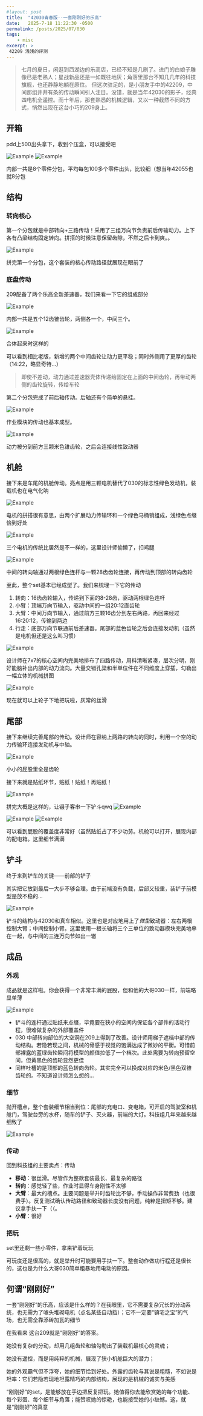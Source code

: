 ```yaml
---
#layout: post
title:  "42030青春版--一套刚刚好的乐高"
date:   2025-7-18 11:22:30 -0500
permalink: /posts/2025/07/030
tags:
    - misc
excerpt: >
 42209 浅浅的评测
---
```


<!--more-->

> 七月的夏日，闲逛到西湖边的乐高店，已经不知是几刷了。进门的白娘子雕像已是老熟人；星战新品还是一如既往地灰；角落里那台不知几几年的科技旗舰，也还静静地躺在原位。
> 但这次驻足的，是小朋友手中的42209，中间那组井井有条的传动瞬间引人注目。没错，就是当年42030的影子，经典四电机全遥控。而十年后，那套熟悉的机械逻辑，又以一种截然不同的方式，悄然出现在这台小巧的209身上。

## 开箱
pdd上500出头拿下，收到个压盒，可以接受吧

<img src="/images/posts/aqau/box.JPG" style="max-width: 400px;" alt="Example" />

<img src="/images/posts/aqau/bags.JPG" style="max-width: 400px;" alt="Example" />

内部一共是8个零件分包，平均每包100多个零件出头，比较细（想当年42055也就8分包



## 结构
### 转向核心
第一个分包就是中部转向+三路传动！采用了三组万向节负责前后传输动力。上下各有凸梁结构固定转向。拼搭的时候注意保留齿隙，不然之后卡到爽。。

<img src="/images/posts/aqau/axles.JPG" style="max-width: 200px;" alt="Example" />

拼完第一个分包，这个套装的核心传动路径就展现在眼前了


### 底盘传动
209配备了两个乐高全新差速器，我们来看一下它的组成部分

<img src="/images/posts/aqau/diff.JPG" style="max-width: 100px;" alt="Example" />


内部一共是五个12齿锥齿轮，两侧各一个，中间三个。

<img src="/images/posts/aqau/diff2.JPG" style="max-width: 100px;" alt="Example" />

合体起来时这样的


可以看到相比老版，新增的两个中间齿轮让动力更平稳；同时外侧用了更厚的齿轮（14:22，略显奇特...）
> 即使不差动，动力通过差速器壳体传递给固定在上面的中间齿轮，再带动两侧的齿轮旋转，传给车轮

第二个分包完成了前后轴传动。后轴还有个简单的悬挂。

<img src="/images/posts/aqau/2.JPG" style="max-width: 400px;" alt="Example" />


作业模块的传动也基本成型。

<img src="/images/posts/aqau/front_int.JPG" style="max-width: 300px;" alt="Example" />

动力被分到前方三颗米色锥齿轮，之后会连接线性致动器

## 机舱
接下来是车尾的机舱传动。亮点是用三颗电机替代了030的标志性绿色发动机，装载机也在电气化呐

<img src="/images/posts/aqau/engine.JPG" style="max-width: 300px;" alt="Example" />

电机的拼搭很有意思，由两个扩展动力传输环和一个绿色马桶销组成，浅绿色点缀恰到好处


<img src="/images/posts/aqau/engines.JPG" style="max-width: 200px;" alt="Example" />

三个电机的传统比居然是不一样的，这里设计师偷懒了，扣鸡腿

<img src="/images/posts/aqau/steer.JPG" style="max-width: 300px;" alt="Example" />

中间的转向轴通过两根绿色连杆与一颗28齿齿轮连接，再传动到顶部的转向齿轮

至此，整个set基本已经成型了。我们来梳理一下它的传动
1. 转向：16齿齿轮输入，传递到下面的8-28齿，驱动两根绿色连杆
2. 小臂：顶端万向节输入，驱动中间的一组20:12直齿轮
3. 大臂：中间万向节输入，通过前方三颗16齿分到左右两路，再回来经过16:20:12，传输到两边
4. 行走：底部万向节联通前后差速器。尾部的蓝色齿轮之后会连接发动机（虽然是电机但还是这么叫习惯）

<img src="/images/posts/aqau/side.JPG" style="max-width: 400px;" alt="Example" />


设计师在7x7的核心空间内完美地排布了四路传动，用料清晰紧凑，层次分明，刚好能脑补出内部的动力流向。大量交错孔梁和半单位件在不同维度上穿插，勾勒出一幅立体的机械拼图

<img src="/images/posts/aqau/wheels.JPG" style="max-width: 400px;" alt="Example" />

现在就可以上轮子下地把玩啦，灰常的丝滑


## 尾部
接下来继续完善尾部的传动。设计师在容纳上两路的转向的同时，利用一个空的动力传输环连接发动机与中轴。

<img src="/images/posts/aqau/butt.jpg" style="max-width: 300px;" alt="Example" />

小小的屁股里全是齿轮


接下来就是贴纸环节，贴纸！贴纸！再贴纸！

<img src="/images/posts/aqau/sticker.jpg" style="max-width: 300px;" alt="Example" />


拼完大概是这样的，让镊子客串一下铲斗qwq
<img src="/images/posts/aqau/half.JPG" style="max-width: 400px;" alt="Example" />

<img src="/images/posts/aqau/rear.JPG" style="max-width: 400px;" alt="Example" />

<img src="/images/posts/aqau/tail_int.JPG" style="max-width: 400px;" alt="Example" />


可以看到屁股的覆盖度非常好（虽然贴纸占了不少功劳。机舱可以打开，展现内部的配电箱。这里细节满满

## 铲斗
终于来到铲车的关键——前部的铲子

其实把它放到最后一大步不够合理。由于前端没有负载，后部又较重，装铲子前模型是放不稳的...

<img src="/images/posts/aqau/front.JPG" style="max-width: 400px;" alt="Example" />


铲斗的结构与42030和真车相似。这里也是对应地用上了*微型*致动器：左右两根控制大臂；中间控制小臂。这里使用一根长轴将三个三单位的致动器模块完美地串在一起，与中间的三连万向节如出一辙

## 成品
### 外观
成品就是这样啦。你会获得一个非常丰满的屁股，但和他的大哥030一样，前端略显单薄

<img src="/images/posts/aqau/side_z.JPG" style="max-width: 400px;" alt="Example" />

- 铲斗的连杆通过贴纸来点缀，毕竟要在狭小的空间内保证各个部件的活动行程，很难做复杂的外部覆盖件
- 030 中部转向部位的大空洞在209上得到了改善。设计师用梯子遮档中部的传动结构。若隐若现之间，机械的骨感于视觉的饱满达成了微妙的平衡。可惜前部裸露的蓝绿齿轮瞬间将模型的颜值拉低了一个档次。此处需要为转向预留空间，但黄黑色的齿轮显然更佳
- 同样吐槽的是顶部的蓝色转向齿轮。其实完全可以换成对应的米色/黑色双锥齿轮的。不知道设计师怎么想的...

### 细节

抛开槽点，整个套装细节相当到位：尾部的充电口、变电箱，可开启的驾驶室和机舱门，驾驶台旁的水杯，随车的铲子、灭火器，前端的大灯。科技组几年来越来越细致了

<img src="/images/posts/aqau/details.JPG" style="max-width: 400px;" alt="Example" />


### 传动
回到科技组的主要卖点：传动
- **移动**：很丝滑。尽管作为整款套装最长、最复杂的路径
- **转向**：感觉轻了些，作业时显得车身刚性不太够
- **大臂**：最大的槽点。主要问题是举升时齿轮比不够，手动操作非常费劲（也很费手）。反复测试确认传动路径和致动器长度没有问题，纯粹是扭矩不够。建议拿手扶一下（（。
- **小臂**：很好

### 把玩
set里还剩一些小零件，拿来铲着玩玩

可玩度还是很高的，就是举升时可能要用手扶一下。整套动作做功行程还是很长的，这也是为什么大哥030简单粗暴地用电动的原因。

## 何谓“刚刚好”
一套“刚刚好”的乐高，应该是什么样的？在我眼里，它不需要复杂冗长的分动系统，也无需为了噱头堆砌电机（点名某些自动挡）；它不一定要“镇宅之宝”的气场，也无需全靠添砖加瓦的细节

在我看来 这台209就是“刚刚好”的答案。

她没有复杂的分动，却用几组齿轮和轴勾勒出了装载机最核心的灵魂；

她没有遥控，而是用纯粹的机械，展现了狭小机舱巨大的潜力；

她的外观霸气但不浮夸，她的细节恰到好处。外露的齿轮与其说是粗糙，不如说是坦率：它们若隐若现地坦露精巧的内部结构，展现的是机械的诚实与美感

“刚刚好”的set，是能够放在手边把反复把玩。她值得你去能欣赏她的每个功能、每个彩蛋、每个细节与角落；能赞叹她的惊艳，也能接受她的小缺憾。这，就是“刚刚好”的真意

